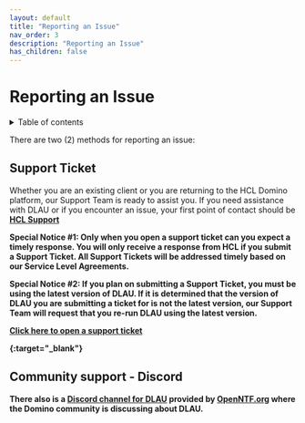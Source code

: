 ```yaml
---
layout: default
title: "Reporting an Issue"
nav_order: 3
description: "Reporting an Issue"
has_children: false
---
```


# Reporting an Issue

<details close markdown="block">
  <summary>
    Table of contents
  </summary>
  {: .text-delta }
1. TOC
{:toc}
</details>

There are two (2) methods for reporting an issue:

## Support Ticket

Whether you are an existing client or you are returning to the HCL Domino platform, our Support Team is ready to assist you.
If you need assistance with DLAU or if you encounter an issue, your first point of contact should be [<b>HCL Support](https://support.hcltechsw.com/csm)

 **Special Notice #1: Only when you open a support ticket can you expect a timely response. You will only receive a response from HCL if you submit a Support Ticket. All Support Tickets will be addressed timely based on our Service Level Agreements.**
 
 **Special Notice #2: If you plan on submitting a Support Ticket, you must be using the latest version of DLAU. If it is determined that the version of DLAU you are submitting a ticket for is not the latest version, our Support Team will request that you re-run DLAU using the latest version.**


[Click here to open a support ticket](https://support.hcltechsw.com/csm/)


{:target="_blank"}


## Community support - Discord

There also is a [Discord channel for DLAU](https://discord.com/channels/953760981241200721/1156614685194465383) provided by [OpenNTF.org](https://openntf.org) where the Domino community is discussing about DLAU. 
